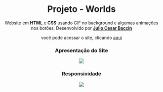 <h1 align="center"> 
Projeto - Worlds
</h1>
 
 <p align="center">
 Website em <strong>HTML</strong> e <strong>CSS</strong> usando GIF no background e algumas animações nos botões. Desenvolvido por <a target="_blank" rel="external" href="https://github.com/juliobaccin/"><strong>Julio Cesar Baccin</strong></a>
 </p>

<p align="center">
 você pode acessar o site, clicando <a href="https://juliobaccin.github.io/Projeto-Worlds/">aqui</a>
</p>

<div align="center">
<h3> 
 Apresentação do Site
</h3>
<img src="https://github.com/juliobaccin/Projeto-Website-com-gif/blob/main/Site.gif">
<h3>
  Responsividade
 </h3> 
<img src="https://github.com/juliobaccin/Projeto-Website-com-gif/blob/main/responsividade.gif">
</div>
